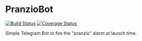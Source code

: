 # PranzioBot

[![Build Status](https://travis-ci.org/Pranzio/PranzioBot.svg?branch=master)](https://travis-ci.org/Pranzio/PranzioBot)
[![Coverage Status](https://coveralls.io/repos/github/Pranzio/PranzioBot/badge.svg?branch=master)](https://coveralls.io/github/Pranzio/PranzioBot?branch=master)

Simple Telegram Bot to fire the "pranzio" alarm at launch time.
